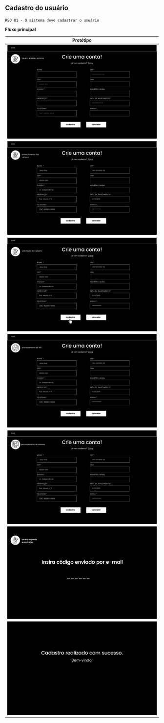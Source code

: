 ## Cadastro do usuário

`REQ 01 - O sistema deve cadastrar o usuário`

**Fluxo principal**

| Protótipo |
| --- |
| ![](../img-fluxos/req-01/3.png) |
| ![](../img-fluxos/req-01/4.png) |
| ![](../img-fluxos/req-01/5.png)|
| ![](../img-fluxos/req-01/6.png)|
| ![](../img-fluxos/req-01/7.png) |
| ![](../img-fluxos/req-01/8.png) |
| ![](../img-fluxos/req-01/9.png) |
